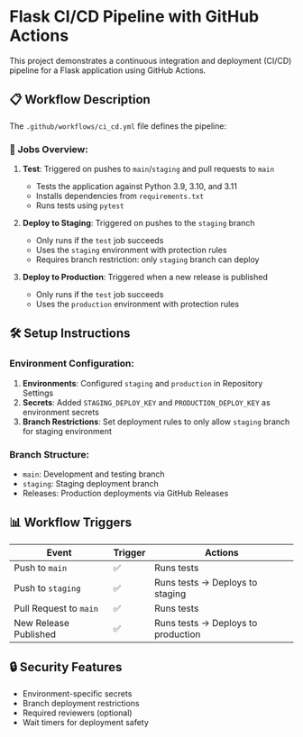 # Flask CI/CD Pipeline with GitHub Actions

This project demonstrates a continuous integration and deployment (CI/CD) pipeline for a Flask application using GitHub Actions.

## 📋 Workflow Description

The `.github/workflows/ci_cd.yml` file defines the pipeline:

### 🔧 Jobs Overview:

1.  **Test**: Triggered on pushes to `main`/`staging` and pull requests to `main`
    - Tests the application against Python 3.9, 3.10, and 3.11
    - Installs dependencies from `requirements.txt`
    - Runs tests using `pytest`

2.  **Deploy to Staging**: Triggered on pushes to the `staging` branch
    - Only runs if the `test` job succeeds
    - Uses the `staging` environment with protection rules
    - Requires branch restriction: only `staging` branch can deploy

3.  **Deploy to Production**: Triggered when a new release is published
    - Only runs if the `test` job succeeds
    - Uses the `production` environment with protection rules

## 🛠️ Setup Instructions

### Environment Configuration:
1.  **Environments**: Configured `staging` and `production` in Repository Settings
2.  **Secrets**: Added `STAGING_DEPLOY_KEY` and `PRODUCTION_DEPLOY_KEY` as environment secrets
3.  **Branch Restrictions**: Set deployment rules to only allow `staging` branch for staging environment

### Branch Structure:
- `main`: Development and testing branch
- `staging`: Staging deployment branch
- Releases: Production deployments via GitHub Releases

## 📊 Workflow Triggers

| Event | Trigger | Actions |
|-------|---------|---------|
| Push to `main` | ✅ | Runs tests |
| Push to `staging` | ✅ | Runs tests → Deploys to staging |
| Pull Request to `main` | ✅ | Runs tests |
| New Release Published | ✅ | Runs tests → Deploys to production |

## 🔒 Security Features
- Environment-specific secrets
- Branch deployment restrictions
- Required reviewers (optional)
- Wait timers for deployment safety
